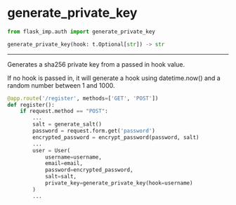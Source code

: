 # generate_private_key

```python
from flask_imp.auth import generate_private_key
```

```python
generate_private_key(hook: t.Optional[str]) -> str
```

---

Generates a sha256 private key from a passed in hook value.

If no hook is passed in, it will generate a hook using datetime.now() and a
random number between 1 and 1000.

```python
@app.route('/register', methods=['GET', 'POST'])
def register():
    if request.method == "POST":
        ...
        salt = generate_salt()
        password = request.form.get('password')
        encrypted_password = encrypt_password(password, salt)
        ...
        user = User(
            username=username,
            email=email,
            password=encrypted_password,
            salt=salt,
            private_key=generate_private_key(hook=username)
        )
        ...
```


